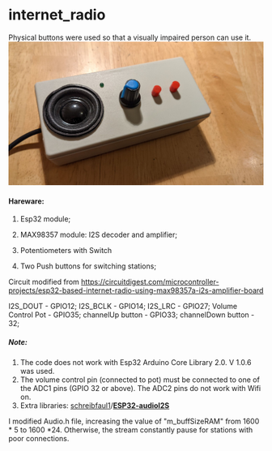 # internet_radio

Physical buttons were used so that a visually impaired person can use it.
![](https://github.com/qisun1/internet_radio/blob/main/radio.jpg?raw=true)

#### Hareware:

1. Esp32 module;
2. MAX98357 module: I2S decoder and amplifier;

3. Potentiometers with Switch 
4. Two Push buttons for switching stations;

Circuit modified from https://circuitdigest.com/microcontroller-projects/esp32-based-internet-radio-using-max98357a-i2s-amplifier-board

I2S_DOUT  -  GPIO12; 
I2S_BCLK  -  GPIO14; 
I2S_LRC  -  GPIO27; 
Volume Control Pot  -  GPIO35; 
channelUp button  -  GPIO33; 
channelDown button  -  32; 

##### Note:

1. The code does not work with Esp32 Arduino Core Library 2.0. V 1.0.6 was used.
2. The volume control pin (connected to pot) must be connected to one of the ADC1 pins (GPIO 32 or above). The ADC2 pins do not work with Wifi on.
3. Extra libraries: [schreibfaul1](https://github.com/schreibfaul1)/**[ESP32-audioI2S](https://github.com/schreibfaul1/ESP32-audioI2S)**

I modified Audio.h file, increasing the value of "m_buffSizeRAM"  from 1600 * 5 to 1600 *24. Otherwise, the stream constantly pause for stations with poor connections.
